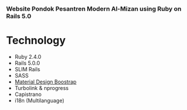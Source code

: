 ### Website Pondok Pesantren Modern Al-Mizan using Ruby on Rails 5.0

# Technology

- Ruby 2.4.0
- Rails 5.0.0
- SLIM Rails
- SASS
- [Material Design Boostrap](http://demos.creative-tim.com/material-kit-pro/index.html)
- Turbolink & nprogress
- Capistrano
- i18n (Multilanguage)